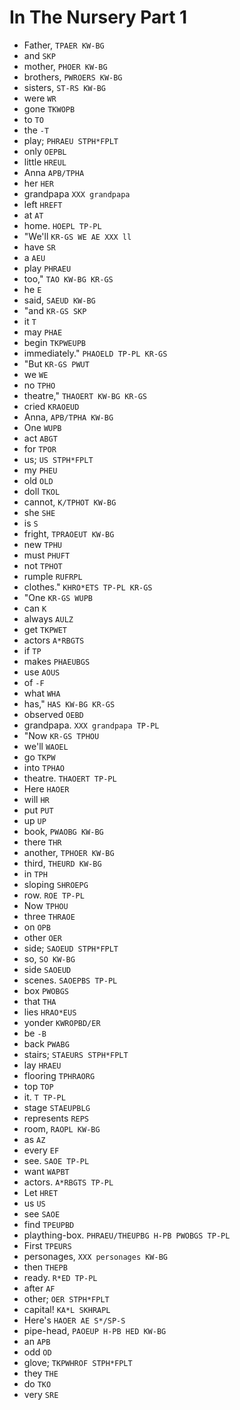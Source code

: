 # In The Nursery Part 1

* Father, `TPAER KW-BG`
* and `SKP`
* mother, `PHOER KW-BG`
* brothers, `PWROERS KW-BG`
* sisters, `ST-RS KW-BG`
* were `WR`
* gone `TKWOPB`
* to `TO`
* the `-T`
* play; `PHRAEU STPH*FPLT`
* only `OEPBL`
* little `HREUL`
* Anna `APB/TPHA`
* her `HER`
* grandpapa `XXX grandpapa`
* left `HREFT`
* at `AT`
* home. `HOEPL TP-PL`
* "We'll `KR-GS WE AE XXX ll`
* have `SR`
* a `AEU`
* play `PHRAEU`
* too," `TAO KW-BG KR-GS`
* he `E`
* said, `SAEUD KW-BG`
* "and `KR-GS SKP`
* it `T`
* may `PHAE`
* begin `TKPWEUPB`
* immediately." `PHAOELD TP-PL KR-GS`
* "But `KR-GS PWUT`
* we `WE`
* no `TPHO`
* theatre," `THAOERT KW-BG KR-GS`
* cried `KRAOEUD`
* Anna, `APB/TPHA KW-BG`
* One `WUPB`
* act `ABGT`
* for `TPOR`
* us; `US STPH*FPLT`
* my `PHEU`
* old `OLD`
* doll `TKOL`
* cannot, `K/TPHOT KW-BG`
* she `SHE`
* is `S`
* fright, `TPRAOEUT KW-BG`
* new `TPHU`
* must `PHUFT`
* not `TPHOT`
* rumple `RUFRPL`
* clothes." `KHRO*ETS TP-PL KR-GS`
* "One `KR-GS WUPB`
* can `K`
* always `AULZ`
* get `TKPWET`
* actors `A*RBGTS`
* if `TP`
* makes `PHAEUBGS`
* use `AOUS`
* of `-F`
* what `WHA`
* has," `HAS KW-BG KR-GS`
* observed `OEBD`
* grandpapa. `XXX grandpapa TP-PL`
* "Now `KR-GS TPHOU`
* we'll `WAOEL`
* go `TKPW`
* into `TPHAO`
* theatre. `THAOERT TP-PL`
* Here `HAOER`
* will `HR`
* put `PUT`
* up `UP`
* book, `PWAOBG KW-BG`
* there `THR`
* another, `TPHOER KW-BG`
* third, `THEURD KW-BG`
* in `TPH`
* sloping `SHROEPG`
* row. `ROE TP-PL`
* Now `TPHOU`
* three `THRAOE`
* on `OPB`
* other `OER`
* side; `SAOEUD STPH*FPLT`
* so, `SO KW-BG`
* side `SAOEUD`
* scenes. `SAOEPBS TP-PL`
* box `PWOBGS`
* that `THA`
* lies `HRAO*EUS`
* yonder `KWROPBD/ER`
* be `-B`
* back `PWABG`
* stairs; `STAEURS STPH*FPLT`
* lay `HRAEU`
* flooring `TPHRAORG`
* top `TOP`
* it. `T TP-PL`
* stage `STAEUPBLG`
* represents `REPS`
* room, `RAOPL KW-BG`
* as `AZ`
* every `EF`
* see. `SAOE TP-PL`
* want `WAPBT`
* actors. `A*RBGTS TP-PL`
* Let `HRET`
* us `US`
* see `SAOE`
* find `TPEUPBD`
* plaything-box. `PHRAEU/THEUPBG H-PB PWOBGS TP-PL`
* First `TPEURS`
* personages, `XXX personages KW-BG`
* then `THEPB`
* ready. `R*ED TP-PL`
* after `AF`
* other; `OER STPH*FPLT`
* capital! `KA*L SKHRAPL`
* Here's `HAOER AE S*/SP-S`
* pipe-head, `PAOEUP H-PB HED KW-BG`
* an `APB`
* odd `OD`
* glove; `TKPWHROF STPH*FPLT`
* they `THE`
* do `TKO`
* very `SRE`
